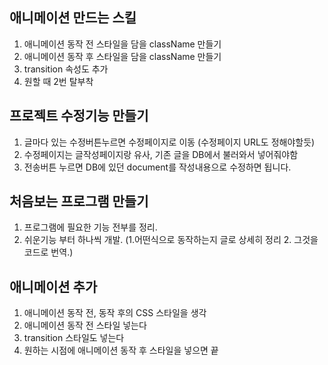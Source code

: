 


## 애니메이션 만드는 스킬 

1. 애니메이션 동작 전 스타일을 담을 className 만들기 
2. 애니메이션 동작 후 스타일을 담을 className 만들기 
3. transition 속성도 추가
4. 원할 때 2번 탈부착

## 프로젝트 수정기능 만들기
1. 글마다 있는 수정버튼누르면 수정페이지로 이동 (수정페이지 URL도 정해야할듯)
2. 수정페이지는 글작성페이지랑 유사, 기존 글을 DB에서 불러와서 넣어줘야함 
3. 전송버튼 누르면 DB에 있던 document를 작성내용으로 수정하면 됩니다.

## 처음보는 프로그램 만들기
1. 프로그램에 필요한 기능 전부를 정리.
2. 쉬운기능 부터 하나씩 개발. (1.어떤식으로 동작하는지 글로 상세히 정리 2. 그것을 코드로 번역.)

## 애니메이션 추가 

1. 애니메이션 동작 전, 동작 후의 CSS 스타일을 생각
2. 애니메이션 동작 전 스타일 넣는다
3. transition 스타일도 넣는다
4. 원하는 시점에 애니메이션 동작 후 스타일을 넣으면 끝  

